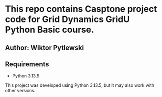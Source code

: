 # This repo contains Casptone project code for Grid Dynamics GridU Python Basic course.
## **Author**: Wiktor Pytlewski

## Requirements

* Python 3.13.5

This project was developed using Python 3.13.5, but it may also work with other versions.